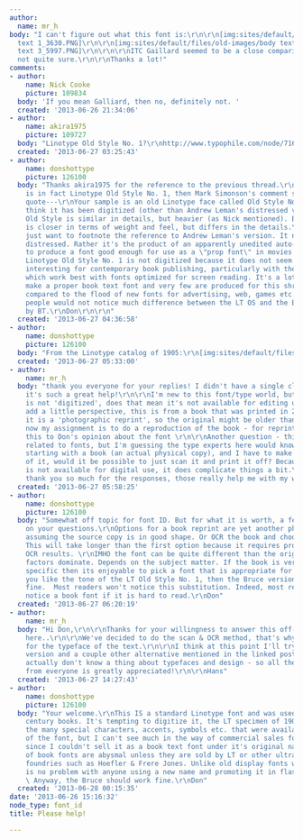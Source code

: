 ```yaml
---
author:
  name: mr_h
body: "I can't figure out what this font is:\r\n\r\n[img:sites/default/files/old-images/body
  text 1_3630.PNG]\r\n\r\n[img:sites/default/files/old-images/body text 2_4534.PNG]\r\n\r\n[img:sites/default/files/old-images/body
  text 3_5997.PNG]\r\n\r\n\r\nITC Gaillard seemed to be a close comparison, but I'm
  not quite sure.\r\n\r\nThanks a lot!"
comments:
- author:
    name: Nick Cooke
    picture: 109834
  body: 'If you mean Galliard, then no, definitely not. '
  created: '2013-06-26 21:34:06'
- author:
    name: akira1975
    picture: 109727
  body: "Linotype Old Style No. 1?\r\nhttp://www.typophile.com/node/71602"
  created: '2013-06-27 03:25:43'
- author:
    name: donshottype
    picture: 126100
  body: "Thanks akira1975 for the reference to the previous thread.\r\nIf mr_h's image
    is in fact Linotype Old Style No. 1, then Mark Simonson's comment seems spot on:\r\n---start
    quote---\r\nYour sample is an old Linotype face called Old Style No. 1. I don't
    think it has been digitized (other than Andrew Leman's distressed version). Century
    Old Style is similar in details, but heavier (as Nick mentioned). Bruce Old Style
    is closer in terms of weight and feel, but differs in the details.\r\n---end quote---\r\nI
    just want to footnote the reference to Andrew Leman's version. It not deliberately
    distressed. Rather it's the product of an apparently unedited auto-trace intended
    to produce a font good enough for use as a \"prop font\" in movies etc.\r\nPerhaps
    Linotype Old Style No. 1 is not digitized because it does not seem particularly
    interesting for contemporary book publishing, particularly with the rise of e-books,
    which work best with fonts optimized for screen reading. It's a lot of work to
    make a proper book text font and very few are produced for this shrinking market,
    compared to the flood of new fonts for advertising, web, games etc.\r\nIMHO most
    people would not notice much difference between the LT OS and the Bruce OS digitized
    by BT.\r\nDon\r\n\r\n"
  created: '2013-06-27 04:36:58'
- author:
    name: donshottype
    picture: 126100
  body: "From the Linotype catalog of 1905:\r\n[img:sites/default/files/old-images/1905LTOSNo1_12pt_6166.jpg]\r\nDon"
  created: '2013-06-27 05:33:00'
- author:
    name: mr_h
  body: "thank you everyone for your replies! I didn't have a single clue before,
    it's such a great help!\r\n\r\nI'm new to this font/type world, but if a font
    is not 'digitized', does that mean it's not available for editing use at all?\r\n\r\nTo
    add a little perspective, this is from a book that was printed in 2000 (although
    it is a 'photographic reprint', so the original might be older than that), and
    now my assignment is to do a reproduction of the book - for reprinting. Relating
    this to Don's opinion about the font \r\n\r\nAnother question - this is not 100%
    related to fonts, but I'm guessing the type experts here would know..? If I'm
    starting with a book (an actual physical copy), and I have to make a reproduction
    of it, would it be possible to just scan it and print it off? Because if the font
    is not available for digital use, it does complicate things a bit.\r\n\r\nAgain,
    thank you so much for the responses, those really help me with my work!\r\n\r\nHans\r\n\r\n\r\n"
  created: '2013-06-27 05:58:25'
- author:
    name: donshottype
    picture: 126100
  body: "Somewhat off topic for font ID. But for what it is worth, a few comments
    on your questions.\r\nOptions for a book reprint are yet another photo reprint,
    assuming the source copy is in good shape. Or OCR the book and choose a font.
    This will take longer than the first option because it requires proofreading the
    OCR results. \r\nIMHO the font can be quite different than the original and legibility/readability
    factors dominate. Depends on the subject matter. If the book is very time & place
    specific then its enjoyable to pick a font that is appropriate for the era. If
    you like the tone of the LT Old Style No. 1, then the Bruce version would work
    fine.  Most readers won't notice this substitution. Indeed, most readers only
    notice a book font if it is hard to read.\r\nDon"
  created: '2013-06-27 06:20:19'
- author:
    name: mr_h
  body: "Hi Don,\r\n\r\nThanks for your willingness to answer this off-topic question
    here..\r\n\r\nWe've decided to do the scan & OCR method, that's why I'm looking
    for the typeface of the text.\r\n\r\nI think at this point I'll try out the Bruce
    version and a couple other alternative mentioned in the linked post.\r\n\r\nI
    actually don't know a thing about typefaces and design - so all the help here
    from everyone is greatly appreciated!\r\n\r\nHans"
  created: '2013-06-27 14:27:43'
- author:
    name: donshottype
    picture: 126100
  body: "Your welcome.\r\nThis IS a standard Linotype font and was used in many 20th
    century books. It's tempting to digitize it, the LT specimen of 1905 includes
    the many special characters, accents, symbols etc. that were available as part
    of the font, but I can't see much in the way of commercial sales for it, particularly
    since I couldn't sell it as a book text font under it's original name. And sales
    of book fonts are abysmal unless they are sold by LT or other ultra established
    foundries such as Hoefler & Frere Jones. Unlike old display fonts where there
    is no problem with anyone using a new name and promoting it in flashy context.
    \ Anyway, the Bruce should work fine.\r\nDon"
  created: '2013-06-28 00:15:35'
date: '2013-06-26 15:16:32'
node_type: font_id
title: Please help!

---
```

